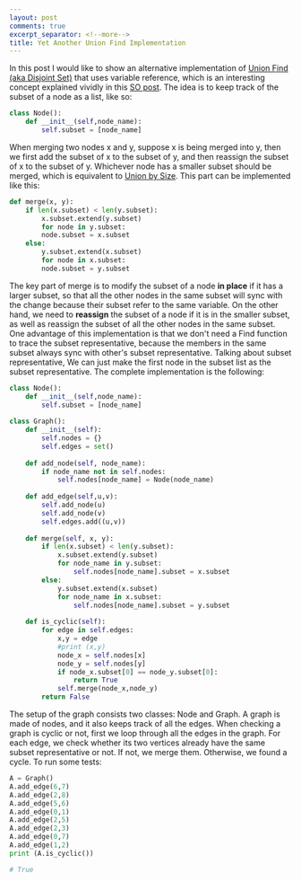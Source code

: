 ```yaml
---
layout: post
comments: true
excerpt_separator: <!--more-->
title: Yet Another Union Find Implementation
---
```


In this post I would like to show an alternative implementation of [Union Find (aka Disjoint Set)](https://en.wikipedia.org/wiki/Disjoint-set_data_structure) that uses variable reference, which is an interesting concept explained vividly in this [SO post](https://stackoverflow.com/questions/986006/how-do-i-pass-a-variable-by-reference). The idea is to keep track of the subset of a node as a list, like so:
<!--more-->
```python
class Node():
    def __init__(self,node_name):
        self.subset = [node_name]
```
When merging two nodes x and y, suppose x is being merged into y, then we first add the subset of x to the subset of y, and then reassign the subset of x to the subset of y. Whichever node has a smaller subset should be merged, which is equivalent to [Union by Size](https://en.wikipedia.org/wiki/Disjoint-set_data_structure#Merging_two_sets). This part can be implemented like this: 
```python
def merge(x, y):
    if len(x.subset) < len(y.subset):
        x.subset.extend(y.subset)
        for node in y.subset:
	    node.subset = x.subset
    else:
        y.subset.extend(x.subset)
        for node in x.subset:
	    node.subset = y.subset
```
The key part of merge is to modify the subset of a node **in place** if it has a larger subset, so that all the other nodes in the same subset will sync with the change because their subset refer to the same variable. On the other hand, we need to **reassign** the subset of a node if it is in the smaller subset, as well as reassign the subset of all the other nodes in the same subset. One advantage of this implementation is that we don't need a Find function to trace the subset representative, because the members in the same subset always sync with other's subset representative. Talking about subset representative, We can just make the first node in the subset list as the subset representative. The complete implementation is the following:
```python
class Node():
    def __init__(self,node_name):
        self.subset = [node_name]
        
class Graph():
    def __init__(self):
        self.nodes = {}
        self.edges = set()
    
    def add_node(self, node_name):
        if node_name not in self.nodes:
            self.nodes[node_name] = Node(node_name)
            
    def add_edge(self,u,v):
        self.add_node(u)
        self.add_node(v)
        self.edges.add((u,v))
            
    def merge(self, x, y):
        if len(x.subset) < len(y.subset):
            x.subset.extend(y.subset)
            for node_name in y.subset:
                self.nodes[node_name].subset = x.subset
        else:
            y.subset.extend(x.subset)
            for node_name in x.subset:
                self.nodes[node_name].subset = y.subset
            
    def is_cyclic(self):
        for edge in self.edges:
            x,y = edge
            #print (x,y)
            node_x = self.nodes[x]
            node_y = self.nodes[y]
            if node_x.subset[0] == node_y.subset[0]:
                return True
            self.merge(node_x,node_y)
        return False
```
The setup of the graph consists two classes: Node and Graph. A graph is made of nodes, and it also keeps track of all the edges. When checking a graph is cyclic or not, first we loop through all the edges in the graph. For each edge, we check whether its two vertices already have the same subset representative or not. If not, we merge them. Otherwise, we found a cycle. To run some tests:
```python
A = Graph()
A.add_edge(6,7)
A.add_edge(2,8) 
A.add_edge(5,6)
A.add_edge(0,1)
A.add_edge(2,5) 
A.add_edge(2,3)
A.add_edge(0,7)
A.add_edge(1,2)
print (A.is_cyclic())

# True
```
